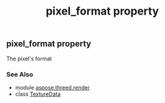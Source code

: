 ﻿---
title: pixel_format property
second_title: Aspose.3D for Python via .NET API References
description: 
type: docs
weight: 100
url: /python-net/aspose.threed.render/texturedata/pixel_format/
is_root: false
---

## pixel_format property


The pixel's format

### See Also
* module [aspose.threed.render](../../)
* class [TextureData](/3d/python-net/aspose.threed.render/texturedata)
